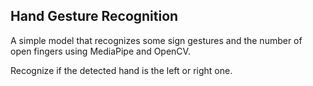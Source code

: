 ## Hand Gesture Recognition
A simple model that recognizes some sign gestures and the number of open fingers using MediaPipe and OpenCV.

Recognize if the detected hand is the left or right one.

